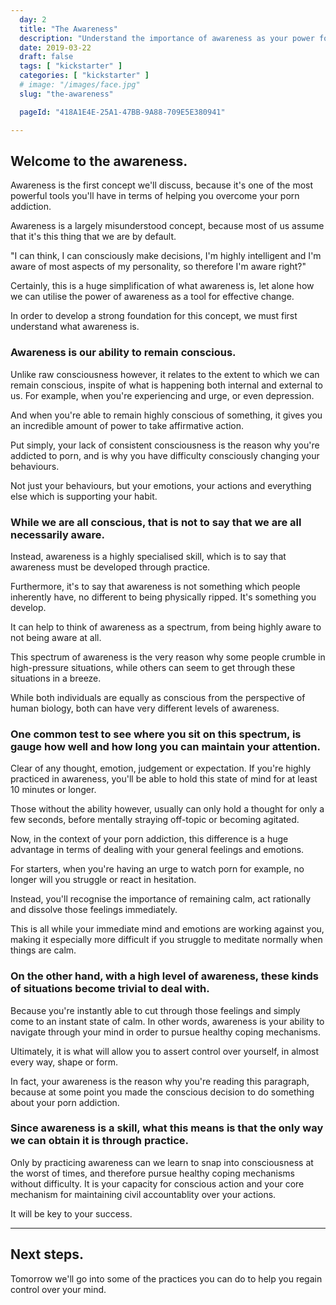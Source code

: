 ```yaml
---
  day: 2
  title: "The Awareness"
  description: "Understand the importance of awareness as your power for conscious action."
  date: 2019-03-22
  draft: false
  tags: [ "kickstarter" ]
  categories: [ "kickstarter" ]
  # image: "/images/face.jpg"
  slug: "the-awareness"

  pageId: "418A1E4E-25A1-47BB-9A88-709E5E380941"

---
```



## Welcome to the awareness.

Awareness is the first concept we'll discuss, because it's one of the most powerful tools you'll have in terms of helping you overcome your porn addiction.

Awareness is a largely misunderstood concept, because most of us assume that it's this thing that we are by default.

"I can think, I can consciously make decisions, I'm highly intelligent and I'm aware of most aspects of my personality, so therefore I'm aware right?"

Certainly, this is a huge simplification of what awareness is, let alone how we can utilise the power of awareness as a tool for effective change.

In order to develop a strong foundation for this concept, we must first understand what awareness is.

### Awareness is our ability to remain conscious.

Unlike raw consciousness however, it relates to the extent to which we can remain conscious, inspite of what is happening both internal and external to us.
For example, when you're experiencing and urge, or even depression.

And when you're able to remain highly conscious of something, it gives you an incredible amount of power to take affirmative action.

Put simply, your lack of consistent consciousness is the reason why you're addicted to porn, and is why you have difficulty consciously changing your behaviours.

Not just your behaviours, but your emotions, your actions and everything else which is supporting your habit.


### While we are all conscious, that is not to say that we are all necessarily aware.


Instead, awareness is a highly specialised skill, which is to say that awareness must be developed through practice.

Furthermore, it's to say that awareness is not something which people inherently have, no different to being physically ripped. It's something you develop.

It can help to think of awareness as a spectrum, from being highly aware to not being aware at all.

This spectrum of awareness is the very reason why some people crumble in high-pressure situations, while others can seem to get through these situations in a breeze.

While both individuals are equally as conscious from the perspective of human biology, both can have very different levels of awareness.


### One common test to see where you sit on this spectrum, is gauge how well and how long you can maintain your attention.


Clear of any thought, emotion, judgement or expectation.
If you're highly practiced in awareness, you'll be able to hold this state of mind for at least 10 minutes or longer.

Those without the ability however, usually can only hold a thought for only a few seconds, before mentally straying off-topic or becoming agitated.

Now, in the context of your porn addiction, this difference is a huge advantage in terms of dealing with your general feelings and emotions.

For starters, when you're having an urge to watch porn for example, no longer will you struggle or react in hesitation.

Instead, you'll recognise the importance of remaining calm, act rationally and dissolve those feelings immediately.

This is all while your immediate mind and emotions are working against you, making it especially more difficult if you struggle to meditate normally when things are calm.


### On the other hand, with a high level of awareness, these kinds of situations become trivial to deal with.


Because you're instantly able to cut through those feelings and simply come to an instant state of calm.
In other words, awareness is your ability to navigate through your mind in order to pursue healthy coping mechanisms.

Ultimately, it is what will allow you to assert control over yourself, in almost every way, shape or form.

In fact, your awareness is the reason why you're reading this paragraph, because at some point you made the conscious decision to do something about your porn addiction.


### Since awareness is a skill, what this means is that the only way we can obtain it is through practice.


Only by practicing awareness can we learn to snap into consciousness at the worst of times, and therefore pursue healthy coping mechanisms without difficulty.
It is your capacity for conscious action and your core mechanism for maintaining civil accountablity over your actions.

It will be key to your success.


---

## Next steps.

Tomorrow we'll go into some of the practices you can do to help you regain control over your mind.
